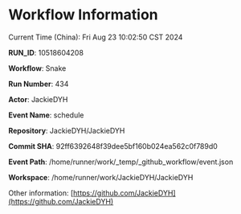 # Workflow Information

Current Time (China): Fri Aug 23 10:02:50 CST 2024  

**RUN_ID**: 10518604208  

**Workflow**: Snake  

**Run Number**: 434  

**Actor**: JackieDYH  

**Event Name**: schedule  

**Repository**: JackieDYH/JackieDYH  

**Commit SHA**: 92ff6392648f39dee5bf160b024ea562c0f789d0  

**Event Path**: /home/runner/work/_temp/_github_workflow/event.json  

**Workspace**: /home/runner/work/JackieDYH/JackieDYH  

Other information: [https://github.com/JackieDYH](https://github.com/JackieDYH)
